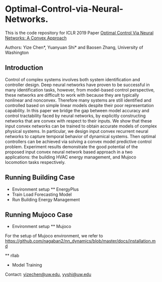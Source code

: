 # Optimal-Control-via-Neural-Networks.

This is the code repository for ICLR 2019 Paper [Optimal Control Via Neural Networks: A Convex Approach](https://openreview.net/forum?id=H1MW72AcK7)

Authors: Yize Chen*, Yuanyuan Shi* and Baosen Zhang, University of Washington

## Introduction
Control of complex systems involves both system identification and controller design. Deep neural networks
have proven to be successful in many identification tasks, however, from model-based control perspective, these
networks are difficult to work with because they are typically nonlinear and nonconvex. Therefore many systems
are still identified and controlled based on simple linear models despite their poor representation capability. In this
paper we bridge the gap between model accuracy and control tractability faced by neural networks, by explicitly
constructing networks that are convex with respect to their inputs. We show that these input convex networks can be
trained to obtain accurate models of complex physical systems. In particular, we design input convex recurrent neural
networks to capture temporal behavior of dynamical systems. Then optimal controllers can be achieved via solving a
convex model predictive control problem. Experiment results demonstrate the good potential of the proposed input
convex neural network based approach in a two applications: the building HVAC energy management, and Mujoco locomotion tasks respectively.


## Running Building Case
* Environment setup 
** EnergyPlus
* Train Load Forecasting Model
* Run Building Energy Management


## Running Mujoco Case
* Environment setup 
** Mujoco

For the setup of Mujoco environment, we refer to https://github.com/nagaban2/nn_dynamics/blob/master/docs/installation.md

** rllab


* Model Training


Contact: yizechen@uw.edu, yyshi@uw.edu
